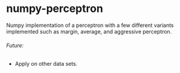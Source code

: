 # numpy-perceptron
Numpy implementation of a perceptron with a few different variants implemented such as margin, average, and aggressive perceptron.

###### Future:
- Apply on other data sets.
